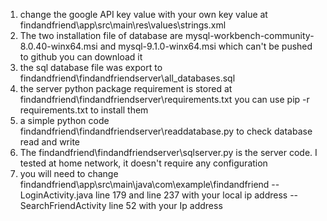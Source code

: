 1. change the google API key value with your own key value at findandfriend\app\src\main\res\values\strings.xml
2. The two installation file of database are mysql-workbench-community-8.0.40-winx64.msi and mysql-9.1.0-winx64.msi which can't be pushed to github you can download it
3. the sql database file was export to findandfriend\findandfriendserver\all_databases.sql
4. the server python package requirement is stored at findandfriend\findandfriendserver\requirements.txt you can use pip -r requirements.txt to install them
5. a simple python code findandfriend\findandfriendserver\readdatabase.py to check database read and write
6. The findandfriend\findandfriendserver\sqlserver.py is the server code. I tested at home network, it doesn't require any configuration
7. you will need to change findandfriend\app\src\main\java\com\example\findandfriend
   --LoginActivity.java line 179 and line 237 with your local ip address
   --SearchFriendActivity line 52 with your Ip address
